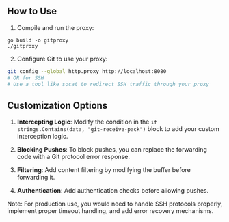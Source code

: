 ## How to Use

1. Compile and run the proxy:
```
go build -o gitproxy
./gitproxy
```

2. Configure Git to use your proxy:
```bash
git config --global http.proxy http://localhost:8080
# OR for SSH
# Use a tool like socat to redirect SSH traffic through your proxy
```

## Customization Options

1. **Intercepting Logic**: Modify the condition in the `if strings.Contains(data, "git-receive-pack")` block to add your custom interception logic.

2. **Blocking Pushes**: To block pushes, you can replace the forwarding code with a Git protocol error response.

3. **Filtering**: Add content filtering by modifying the buffer before forwarding it.

4. **Authentication**: Add authentication checks before allowing pushes.

Note: For production use, you would need to handle SSH protocols properly, implement proper timeout handling, and add error recovery mechanisms.
